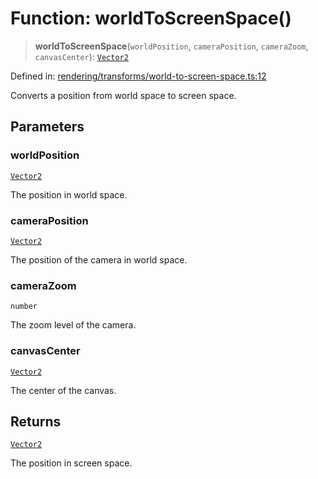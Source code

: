 # Function: worldToScreenSpace()

> **worldToScreenSpace**(`worldPosition`, `cameraPosition`, `cameraZoom`, `canvasCenter`): [`Vector2`](../classes/Vector2.md)

Defined in: [rendering/transforms/world-to-screen-space.ts:12](https://github.com/Forge-Game-Engine/Forge/blob/6eae4e51dbdc502818b1c2f3a3ffce9e4a1fd125/src/rendering/transforms/world-to-screen-space.ts#L12)

Converts a position from world space to screen space.

## Parameters

### worldPosition

[`Vector2`](../classes/Vector2.md)

The position in world space.

### cameraPosition

[`Vector2`](../classes/Vector2.md)

The position of the camera in world space.

### cameraZoom

`number`

The zoom level of the camera.

### canvasCenter

[`Vector2`](../classes/Vector2.md)

The center of the canvas.

## Returns

[`Vector2`](../classes/Vector2.md)

The position in screen space.
